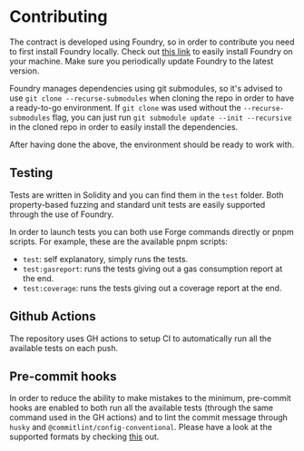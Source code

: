 # Contributing

The contract is developed using Foundry, so in order to contribute you need to
first install Foundry locally. Check out [this link](https://getfoundry.sh/) to
easily install Foundry on your machine. Make sure you periodically update
Foundry to the latest version.

Foundry manages dependencies using git submodules, so it's advised to use
`git clone --recurse-submodules` when cloning the repo in order to have a
ready-to-go environment. If `git clone` was used without the
`--recurse-submodules` flag, you can just run
`git submodule update --init --recursive` in the cloned repo in order to easily
install the dependencies.

After having done the above, the environment should be ready to work with.

## Testing

Tests are written in Solidity and you can find them in the `test` folder. Both
property-based fuzzing and standard unit tests are easily supported through the
use of Foundry.

In order to launch tests you can both use Forge commands directly or pnpm
scripts. For example, these are the available pnpm scripts:

- `test`: self explanatory, simply runs the tests.
- `test:gasreport`: runs the tests giving out a gas consumption report at the
  end.
- `test:coverage`: runs the tests giving out a coverage report at the end.

## Github Actions

The repository uses GH actions to setup CI to automatically run all the
available tests on each push.

## Pre-commit hooks

In order to reduce the ability to make mistakes to the minimum, pre-commit hooks
are enabled to both run all the available tests (through the same command used
in the GH actions) and to lint the commit message through `husky` and
`@commitlint/config-conventional`. Please have a look at the supported formats
by checking
[this](https://github.com/conventional-changelog/commitlint/tree/master/@commitlint/config-conventional)
out.
